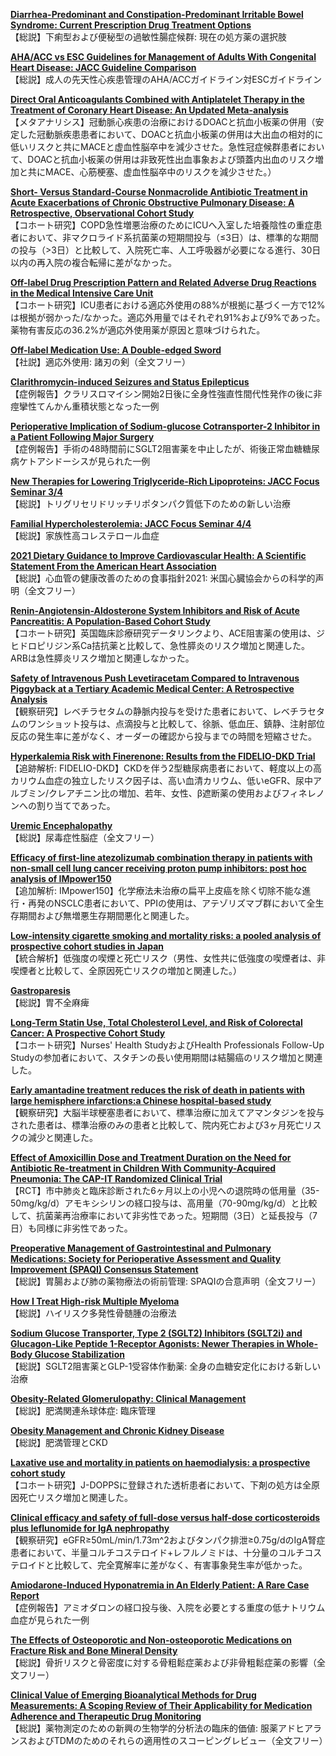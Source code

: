 [**Diarrhea-Predominant and Constipation-Predominant Irritable Bowel Syndrome: Current Prescription Drug Treatment Options**](https://pubmed.ncbi.nlm.nih.gov/34727333/)  
【総説】下痢型および便秘型の過敏性腸症候群: 現在の処方薬の選択肢

[**AHA/ACC vs ESC Guidelines for Management of Adults With Congenital Heart Disease: JACC Guideline Comparison**](https://pubmed.ncbi.nlm.nih.gov/34736567/)  
【総説】成人の先天性心疾患管理のAHA/ACCガイドライン対ESCガイドライン

[**Direct Oral Anticoagulants Combined with Antiplatelet Therapy in the Treatment of Coronary Heart Disease: An Updated Meta-analysis**](https://pubmed.ncbi.nlm.nih.gov/34731462/)  
【メタアナリシス】冠動脈心疾患の治療におけるDOACと抗血小板薬の併用（安定した冠動脈疾患患者において、DOACと抗血小板薬の併用は大出血の相対的に低いリスクと共にMACEと虚血性脳卒中を減少させた。急性冠症候群患者において、DOACと抗血小板薬の併用は非致死性出血事象および頭蓋内出血のリスク増加と共にMACE、心筋梗塞、虚血性脳卒中のリスクを減少させた。）

[**Short- Versus Standard-Course Nonmacrolide Antibiotic Treatment in Acute Exacerbations of Chronic Obstructive Pulmonary Disease: A Retrospective, Observational Cohort Study**](https://pubmed.ncbi.nlm.nih.gov/34736767/)  
【コホート研究】COPD急性増悪治療のためにICUへ入室した培養陰性の重症患者において、非マクロライド系抗菌薬の短期間投与（≤3日）は、標準的な期間の投与（>3日）と比較して、入院死亡率、人工呼吸器が必要になる進行、30日以内の再入院の複合転帰に差がなかった。

[**Off-label Drug Prescription Pattern and Related Adverse Drug Reactions in the Medical Intensive Care Unit**](https://pubmed.ncbi.nlm.nih.gov/34733026/)  
【コホート研究】ICU患者における適応外使用の88%が根拠に基づく一方で12%は根拠が弱かった/なかった。適応外用量ではそれぞれ91%および9%であった。薬物有害反応の36.2%が適応外使用薬が原因と意味づけられた。

[**Off-label Medication Use: A Double-edged Sword**](https://pubmed.ncbi.nlm.nih.gov/34733021/)  
【社説】適応外使用: 諸刃の剣（全文フリー）

[**Clarithromycin-induced Seizures and Status Epilepticus**](https://pubmed.ncbi.nlm.nih.gov/34733040/)  
【症例報告】クラリスロマイシン開始2日後に全身性強直性間代性発作の後に非痙攣性てんかん重積状態となった一例

[**Perioperative Implication of Sodium-glucose Cotransporter-2 Inhibitor in a Patient Following Major Surgery**](https://pubmed.ncbi.nlm.nih.gov/34733046/)  
【症例報告】手術の48時間前にSGLT2阻害薬を中止したが、術後正常血糖糖尿病ケトアシドーシスが見られた一例

[**New Therapies for Lowering Triglyceride-Rich Lipoproteins: JACC Focus Seminar 3/4**](https://pubmed.ncbi.nlm.nih.gov/34711341/)  
【総説】トリグリセリドリッチリポタンパク質低下のための新しい治療

[**Familial Hypercholesterolemia: JACC Focus Seminar 4/4**](https://pubmed.ncbi.nlm.nih.gov/34711342/)  
【総説】家族性高コレステロール血症

[**2021 Dietary Guidance to Improve Cardiovascular Health: A Scientific Statement From the American Heart Association**](https://pubmed.ncbi.nlm.nih.gov/34724806/)  
【総説】心血管の健康改善のための食事指針2021: 米国心臓協会からの科学的声明（全文フリー）

[**Renin-Angiotensin-Aldosterone System Inhibitors and Risk of Acute Pancreatitis: A Population-Based Cohort Study**](https://pubmed.ncbi.nlm.nih.gov/34714528/)  
【コホート研究】英国臨床診療研究データリンクより、ACE阻害薬の使用は、ジヒドロピリジン系Ca拮抗薬と比較して、急性膵炎のリスク増加と関連した。ARBは急性膵炎リスク増加と関連しなかった。

[**Safety of Intravenous Push Levetiracetam Compared to Intravenous Piggyback at a Tertiary Academic Medical Center: A Retrospective Analysis**](https://pubmed.ncbi.nlm.nih.gov/34716562/)  
【観察研究】レベチラセタムの静脈内投与を受けた患者において、レベチラセタムのワンショット投与は、点滴投与と比較して、徐脈、低血圧、鎮静、注射部位反応の発生率に差がなく、オーダーの確認から投与までの時間を短縮させた。

[**Hyperkalemia Risk with Finerenone: Results from the FIDELIO-DKD Trial**](https://pubmed.ncbi.nlm.nih.gov/34732509/)  
【追跡解析: FIDELIO-DKD】CKDを伴う2型糖尿病患者において、軽度以上の高カリウム血症の独立したリスク因子は、高い血清カリウム、低いeGFR、尿中アルブミン/クレアチニン比の増加、若年、女性、β遮断薬の使用およびフィネレノンへの割り当てであった。

[**Uremic Encephalopathy**](https://pubmed.ncbi.nlm.nih.gov/34736971/)  
【総説】尿毒症性脳症（全文フリー）

[**Efficacy of first-line atezolizumab combination therapy in patients with non-small cell lung cancer receiving proton pump inhibitors: post hoc analysis of IMpower150**](https://pubmed.ncbi.nlm.nih.gov/34711947/)  
【追加解析: IMpower150】化学療法未治療の扁平上皮癌を除く切除不能な進行・再発のNSCLC患者において、PPIの使用は、アテゾリズマブ群において全生存期間および無増悪生存期間悪化と関連した。

[**Low-intensity cigarette smoking and mortality risks: a pooled analysis of prospective cohort studies in Japan**](https://pubmed.ncbi.nlm.nih.gov/34718588/)  
【統合解析】低強度の喫煙と死亡リスク（男性、女性共に低強度の喫煙者は、非喫煙者と比較して、全原因死亡リスクの増加と関連した。）

[**Gastroparesis**](https://pubmed.ncbi.nlm.nih.gov/34717924/)  
【総説】胃不全麻痺

[**Long-Term Statin Use, Total Cholesterol Level, and Risk of Colorectal Cancer: A Prospective Cohort Study**](https://pubmed.ncbi.nlm.nih.gov/34730560/)  
【コホート研究】Nurses' Health StudyおよびHealth Professionals Follow-Up Studyの参加者において、スタチンの長い使用期間は結腸癌のリスク増加と関連した。

[**Early amantadine treatment reduces the risk of death in patients with large hemisphere infarctions:a Chinese hospital-based study**](https://pubmed.ncbi.nlm.nih.gov/34711177/)  
【観察研究】大脳半球梗塞患者において、標準治療に加えてアマンタジンを投与された患者は、標準治療のみの患者と比較して、院内死亡および3ヶ月死亡リスクの減少と関連した。

[**Effect of Amoxicillin Dose and Treatment Duration on the Need for Antibiotic Re-treatment in Children With Community-Acquired Pneumonia: The CAP-IT Randomized Clinical Trial**](https://pubmed.ncbi.nlm.nih.gov/34726708/)  
【RCT】市中肺炎と臨床診断された6ヶ月以上の小児への退院時の低用量（35-50mg/kg/d）アモキシシリンの経口投与は、高用量（70-90mg/kg/d）と比較して、抗菌薬再治療率において非劣性であった。短期間（3日）と延長投与（7日）も同様に非劣性であった。

[**Preoperative Management of Gastrointestinal and Pulmonary Medications: Society for Perioperative Assessment and Quality Improvement (SPAQI) Consensus Statement**](https://pubmed.ncbi.nlm.nih.gov/34736777/)  
【総説】胃腸および肺の薬物療法の術前管理: SPAQIの合意声明（全文フリー）

[**How I Treat High-risk Multiple Myeloma**](https://pubmed.ncbi.nlm.nih.gov/34727187/)  
【総説】ハイリスク多発性骨髄腫の治療法

[**Sodium Glucose Transporter, Type 2 (SGLT2) Inhibitors (SGLT2i) and Glucagon-Like Peptide 1-Receptor Agonists: Newer Therapies in Whole-Body Glucose Stabilization**](https://pubmed.ncbi.nlm.nih.gov/34715963/)  
【総説】SGLT2阻害薬とGLP-1受容体作動薬: 全身の血糖安定化における新しい治療

[**Obesity-Related Glomerulopathy: Clinical Management**](https://pubmed.ncbi.nlm.nih.gov/34715965/)  
【総説】肥満関連糸球体症: 臨床管理

[**Obesity Management and Chronic Kidney Disease**](https://pubmed.ncbi.nlm.nih.gov/34715968/)  
【総説】肥満管理とCKD

[**Laxative use and mortality in patients on haemodialysis: a prospective cohort study**](https://pubmed.ncbi.nlm.nih.gov/34732171/)  
【コホート研究】J-DOPPSに登録された透析患者において、下剤の処方は全原因死亡リスク増加と関連した。

[**Clinical efficacy and safety of full-dose versus half-dose corticosteroids plus leflunomide for IgA nephropathy**](https://pubmed.ncbi.nlm.nih.gov/34736419/)  
【観察研究】eGFR≥50mL/min/1.73m^2およびタンパク排泄≥0.75g/dのIgA腎症患者において、半量コルチコステロイド+レフルノミドは、十分量のコルチコステロイドと比較して、完全寛解率に差がなく、有害事象発生率が低かった。

[**Amiodarone-Induced Hyponatremia in An Elderly Patient: A Rare Case Report**](https://pubmed.ncbi.nlm.nih.gov/34715751/)  
【症例報告】アミオダロンの経口投与後、入院を必要とする重度の低ナトリウム血症が見られた一例

[**The Effects of Osteoporotic and Non-osteoporotic Medications on Fracture Risk and Bone Mineral Density**](https://pubmed.ncbi.nlm.nih.gov/34724173/)  
【総説】骨折リスクと骨密度に対する骨粗鬆症薬および非骨粗鬆症薬の影響（全文フリー）

[**Clinical Value of Emerging Bioanalytical Methods for Drug Measurements: A Scoping Review of Their Applicability for Medication Adherence and Therapeutic Drug Monitoring**](https://pubmed.ncbi.nlm.nih.gov/34724175/)  
【総説】薬物測定のための新興の生物学的分析法の臨床的価値: 服薬アドヒアランスおよびTDMのためのそれらの適用性のスコーピングレビュー（全文フリー）
